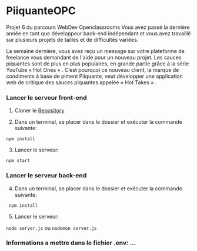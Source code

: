 # PiiquanteOPC
Projet 6 du parcours WebDev Openclassrooms
Vous avez passé la dernière année en tant que développeur back-end indépendant et vous avez travaillé sur plusieurs projets de tailles et de difficultés variées.

La semaine dernière, vous avez reçu un message sur votre plateforme de freelance vous demandant de l'aide pour un nouveau projet. Les sauces piquantes sont de plus en plus populaires, en grande partie grâce à la série YouTube « Hot Ones » . C’est pourquoi ce nouveau client, la marque de condiments à base de piment Piiquante, veut développer une application web de critique des sauces piquantes appelée « Hot Takes » .
### Lancer le serveur front-end
1. Cloner le [Repository](https://github.com/OpenClassrooms-Student-Center/Web-Developer-P6)

2. Dans un terminal, se placer dans le dossier et exécuter la commande suivante:

``` npm install ```

3. Lancer le serveur:

``` npm start ```

### Lancer le serveur back-end
4. Dans un terminal, se placer dans le dossier et exécuter la commande suivante:

``` npm install```


5. Lancer le serveur:

``` node server.js ``` ou ``` nodemon server.js ```

### Informations a mettre dans le fichier .env: ...
